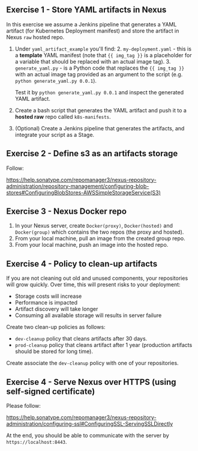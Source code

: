 
## Exercise 1 - Store YAML artifacts in Nexus

In this exercise we assume a Jenkins pipeline that generates a YAML artifact (for Kubernetes Deployment manifest) and store the artifact in Nexus `raw` hosted repo. 

1. Under `yaml_artifact_example` you'll find:
   2. `my-deployment.yaml` - this is a **template** YAML manifest (note that `{{ img_tag }}` is a placeholder for a variable that should be replaced with an actual image tag).
   3. `generate_yaml.py` - is a Python code that replaces the `{{ img_tag }}` with an actual image tag provided as an argument to the script (e.g. `python generate_yaml.py 0.0.1`).

   Test it by `python generate_yaml.py 0.0.1` and inspect the generated YAML artifact.
2. Create a bash script that generates the YAML artifact and push it to a **hosted raw** repo called `k8s-manifests`. 
3. (Optional) Create a Jenkins pipeline that generates the artifacts, and integrate your script as a Stage.

## Exercise 2 - Define s3 as an artifacts storage

Follow:  

https://help.sonatype.com/repomanager3/nexus-repository-administration/repository-management/configuring-blob-stores#ConfiguringBlobStores-AWSSimpleStorageService(S3)


## Exercise 3 - Nexus Docker repo  

1. In your Nexus server, create `Docker(proxy)`, `Docker(hosted)` and `Docker(group)` which contains the two repos (the proxy and hosted).
2. From your local machine, pull an image from the created group repo.
4. From your local machine, push an image into the hosted repo.

## Exercise 4 - Policy to clean-up artifacts 

If you are not cleaning out old and unused components, your repositories will grow quickly. Over time, this will present risks to your deployment:

- Storage costs will increase
- Performance is impacted
- Artifact discovery will take longer
- Consuming all available storage will results in server failure

Create two clean-up policies as follows:

- `dev-cleanup` policy that cleans artifacts after 30 days.
- `prod-cleanup` policy that cleans artifact after 1 year (production artifacts should be stored for long time). 

Create associate the `dev-cleanup` policy with one of your repositories.

## Exercise 4 - Serve Nexus over HTTPS (using self-signed certificate)

Please follow:   

https://help.sonatype.com/repomanager3/nexus-repository-administration/configuring-ssl#ConfiguringSSL-ServingSSLDirectly

At the end, you should be able to communicate with the server by `https://localhost:8443`.
